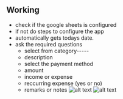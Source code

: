 ## Working
- check if the google sheets is configured
- if not do steps to configure the app
- automatically gets todays date. 
- ask the required questions
    - select from category-----
    - description
    - select the payment method
    - amount
    - income or expense
    - reccurring expense (yes or no)
    - remarks or notes
    ![alt text](image.png)
    ![alt text](image-1.png)
